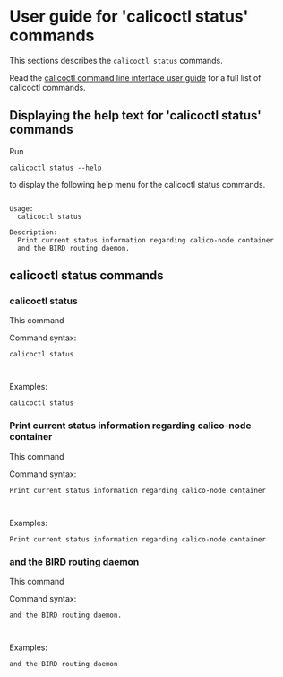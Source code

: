 
# User guide for 'calicoctl status' commands

This sections describes the `calicoctl status` commands.

Read the [calicoctl command line interface user guide](../calicoctl.md) for a full list of calicoctl commands.

## Displaying the help text for 'calicoctl status' commands

Run

    calicoctl status --help

to display the following help menu for the calicoctl status commands.

```

Usage:
  calicoctl status

Description:
  Print current status information regarding calico-node container
  and the BIRD routing daemon.

```

## calicoctl status commands


### calicoctl status
This command


Command syntax:

```
calicoctl status

    
```

Examples:

```
calicoctl status
```

### Print current status information regarding calico-node container
This command


Command syntax:

```
Print current status information regarding calico-node container

    
```

Examples:

```
Print current status information regarding calico-node container
```

### and the BIRD routing daemon
This command


Command syntax:

```
and the BIRD routing daemon.

    
```

Examples:

```
and the BIRD routing daemon
```
